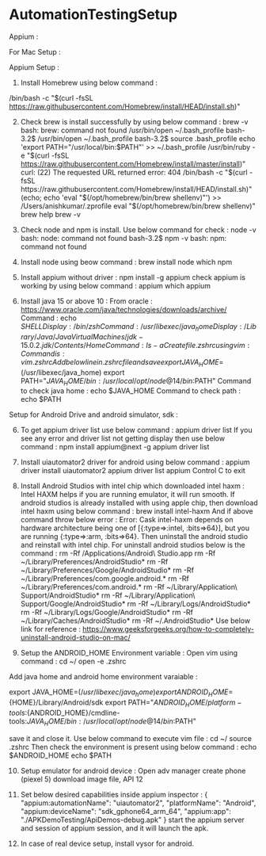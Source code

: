 # AutomationTestingSetup

Appium :

For Mac Setup :

Appium Setup :

1. Install Homebrew using below command :

/bin/bash -c "$(curl -fsSL https://raw.githubusercontent.com/Homebrew/install/HEAD/install.sh)"

2. Check brew is install successfully by using below command :
brew -v
bash: brew: command not found
/usr/bin/open ~/.bash_profile
bash-3.2$ /usr/bin/open ~/.bash_profile
bash-3.2$ source .bash_profile
echo 'export PATH="/usr/local/bin:$PATH"' >> ~/.bash_profile
/usr/bin/ruby -e "$(curl -fsSL https://raw.githubusercontent.com/Homebrew/install/master/install)"
curl: (22) The requested URL returned error: 404
/bin/bash -c "$(curl -fsSL https://raw.githubusercontent.com/Homebrew/install/HEAD/install.sh)"
(echo; echo 'eval "$(/opt/homebrew/bin/brew shellenv)"') >> /Users/anishkumar/.zprofile
eval "$(/opt/homebrew/bin/brew shellenv)"
brew help
brew -v

3. Check node and npm is install. Use below command for check : 
node -v
bash: node: command not found
bash-3.2$ npm -v
bash: npm: command not found

4. Install node using beow command :
brew install node
which npm

5. Install appium without driver :
npm install -g appium
check appium is working by using below command :
 appium
 which appium
 
 6. Install java 15 or above 10 :
 From oracle :
 https://www.oracle.com/java/technologies/downloads/archive/
 Command : echo $SHELL
Display : /bin/zsh
Command : /usr/libexec/java_home
Display : /Library/Java/JavaVirtualMachines/jdk-15.0.2.jdk/Contents/Home
Command : ls -a
Create file .zshrc using vim : Command is : vim .zshrc
Add below line in .zshrc file and save
export JAVA_HOME=$(/usr/libexec/java_home)
export PATH="${JAVA_HOME}/bin:/usr/local/opt/node@14/bin:$PATH"
Command to check java home : echo $JAVA_HOME
Command to check path : echo $PATH

Setup for Android Drive and android simulator, sdk :

6. To get appium driver list use below command :
appium driver list
If you see any error and driver list not getting display then use below command :
npm install appium@next -g
appium driver list

7. Install uiautomator2 driver for android using below command :
appium driver install uiautomator2
appium driver list
 appium
 Control C to exit
 
8. Install Android Studios with intel chip which downloaded intel haxm :
Intel HAXM helps if you are running emulator, it will run smooth.
If android studios is already installed with using apple chip, then download intel haxm using below command :
 brew install intel-haxm
 And if above command throw below error :
 Error: Cask intel-haxm depends on hardware architecture being one of [{:type=>:intel, :bits=>64}], but you are running {:type=>:arm, :bits=>64}.
 Then uninstall the android studio and reinstall with intel chip.
For uninstall android studios below is the command :
 rm -Rf /Applications/Android\ Studio.app
rm -Rf ~/Library/Preferences/AndroidStudio*
rm -Rf ~/Library/Preferences/Google/AndroidStudio*
rm -Rf ~/Library/Preferences/com.google.android.*
rm -Rf ~/Library/Preferences/com.android.*
rm -Rf ~/Library/Application\ Support/AndroidStudio*
rm -Rf ~/Library/Application\ Support/Google/AndroidStudio*
rm -Rf ~/Library/Logs/AndroidStudio*
rm -Rf ~/Library/Logs/Google/AndroidStudio*
rm -Rf ~/Library/Caches/AndroidStudio*
rm -Rf ~/.AndroidStudio*
Use below link for reference :
https://www.geeksforgeeks.org/how-to-completely-uninstall-android-studio-on-mac/

9. Setup the ANDROID_HOME Environment variable :
Open vim using command :
cd ~/
open -e .zshrc

Add java home and android home environment varaiable :

export JAVA_HOME=$(/usr/libexec/java_home)
export ANDROID_HOME=${HOME}/Library/Android/sdk
export PATH="${ANDROID_HOME}/platform-tools:${ANDROID_HOME}/cmdline-tools:${JAVA_HOME}/bin:/usr/local/opt/node@14/bin:$PATH"

save it and close it.
Use below command to execute vim file :
cd ~/
source .zshrc
Then check the environment is present using below command :
echo $ANDROID_HOME
echo $PATH

10. Setup emulator for android device :
Open adv manager
create phone (piexel 5)
download image file, API 12

11. Set below desired capabilities inside appium inspector :
{
  "appium:automationName": "uiautomator2",
  "platformName": "Android",
  "appium:deviceName": "sdk_gphone64_arm_64",
  "appium:app": "./APKDemoTesting/ApiDemos-debug.apk"
}
start the appium server and session of appium session, and it will launch the apk.

12. In case of real device setup, install vysor for android.



